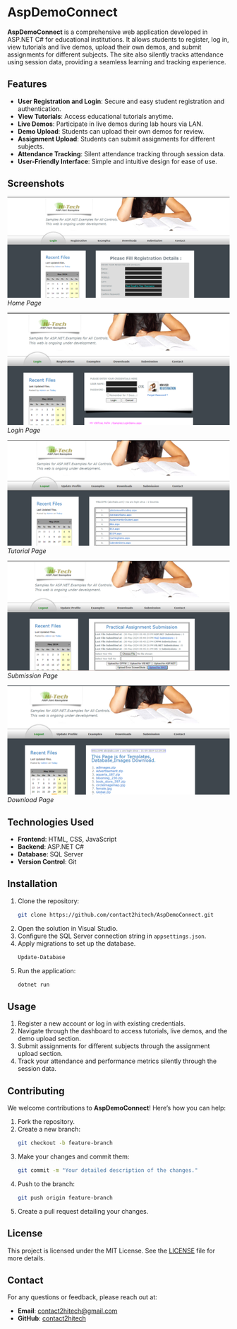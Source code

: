 # AspDemoConnect

**AspDemoConnect** is a comprehensive web application developed in ASP.NET C# for educational institutions. It allows students to register, log in, view tutorials and live demos, upload their own demos, and submit assignments for different subjects. The site also silently tracks attendance using session data, providing a seamless learning and tracking experience.

## Features

- **User Registration and Login**: Secure and easy student registration and authentication.
- **View Tutorials**: Access educational tutorials anytime.
- **Live Demos**: Participate in live demos during lab hours via LAN.
- **Demo Upload**: Students can upload their own demos for review.
- **Assignment Upload**: Students can submit assignments for different subjects.
- **Attendance Tracking**: Silent attendance tracking through session data.
- **User-Friendly Interface**: Simple and intuitive design for ease of use.

## Screenshots

![Home Page](screenshots/home_page.png)
*Home Page*

![Login Page](screenshots/login_page.png)
*Login Page*

![Tutorial Page](screenshots/tutorial_page.png)
*Tutorial Page*

![Submission Page](screenshots/submission_page.png)
*Submission Page*

![Download Page](screenshots/download_page.png)
*Download Page*


## Technologies Used

- **Frontend**: HTML, CSS, JavaScript
- **Backend**: ASP.NET C#
- **Database**: SQL Server
- **Version Control**: Git

## Installation

1. Clone the repository:
    ```bash
    git clone https://github.com/contact2hitech/AspDemoConnect.git
    ```
2. Open the solution in Visual Studio.
3. Configure the SQL Server connection string in `appsettings.json`.
4. Apply migrations to set up the database.
    ```bash
    Update-Database
    ```
5. Run the application:
    ```bash
    dotnet run
    ```

## Usage

1. Register a new account or log in with existing credentials.
2. Navigate through the dashboard to access tutorials, live demos, and the demo upload section.
3. Submit assignments for different subjects through the assignment upload section.
4. Track your attendance and performance metrics silently through the session data.

## Contributing

We welcome contributions to **AspDemoConnect**! Here’s how you can help:

1. Fork the repository.
2. Create a new branch:
    ```bash
    git checkout -b feature-branch
    ```
3. Make your changes and commit them:
    ```bash
    git commit -m "Your detailed description of the changes."
    ```
4. Push to the branch:
    ```bash
    git push origin feature-branch
    ```
5. Create a pull request detailing your changes.

## License

This project is licensed under the MIT License. See the [LICENSE](LICENSE) file for more details.

## Contact

For any questions or feedback, please reach out at:
- **Email**: contact2hitech@gmail.com
- **GitHub**: [contact2hitech](https://github.com/contact2hitech)
